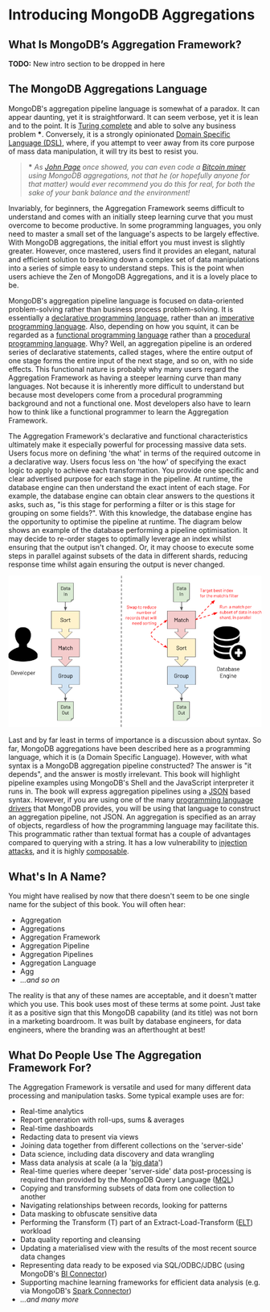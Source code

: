 # Introducing MongoDB Aggregations

## What Is MongoDB’s Aggregation Framework?

**TODO:** New intro section to be dropped in here

## The MongoDB Aggregations Language

MongoDB's aggregation pipeline language is somewhat of a paradox. It can appear daunting, yet it is straightforward. It can seem verbose, yet it is lean and to the point. It is [Turing complete](https://en.wikipedia.org/wiki/Turing_completeness) and able to solve any business problem __*__. Conversely, it is a strongly opinionated [Domain Specific Language (DSL)](https://en.wikipedia.org/wiki/Domain-specific_language), where, if you attempt to veer away from its core purpose of mass data manipulation, it will try its best to resist you.

> __*__ _As [John Page](http://ilearnasigoalong.blogspot.com/) once showed, you can even code a [Bitcoin miner](https://github.com/johnlpage/MongoAggMiner) using MongoDB aggregations, not that he (or hopefully anyone for that matter) would ever recommend you do this for real, for both the sake of your bank balance and the environment!_

Invariably, for beginners, the Aggregation Framework seems difficult to understand and comes with an initially steep learning curve that you must overcome to become productive. In some programming languages, you only need to master a small set of the language's aspects to be largely effective. With MongoDB aggregations, the initial effort you must invest is slightly greater. However, once mastered, users find it provides an elegant, natural and efficient solution to breaking down a complex set of data manipulations into a series of simple easy to understand steps. This is the point when users achieve the Zen of MongoDB Aggregations, and it is a lovely place to be.

MongoDB's aggregation pipeline language is focused on data-oriented problem-solving rather than business process problem-solving. It is essentially a [declarative programming language](https://en.wikipedia.org/wiki/Declarative_programming), rather than an [imperative programming language](https://en.wikipedia.org/wiki/Imperative_programming). Also, depending on how you squint, it can be regarded as a [functional programming language](https://en.wikipedia.org/wiki/Functional_programming) rather than a [procedural programming language](https://en.wikipedia.org/wiki/Procedural_programming). Why? Well, an aggregation pipeline is an ordered series of declarative statements, called stages, where the entire output of one stage forms the entire input of the next stage, and so on, with no side effects. This functional nature is probably why many users regard the Aggregation Framework as having a steeper learning curve than many languages. Not because it is inherently more difficult to understand but because most developers come from a procedural programming background and not a functional one. Most developers also have to learn how to think like a functional programmer to learn the Aggregation Framework.

The Aggregation Framework's declarative and functional characteristics ultimately make it especially powerful for processing massive data sets. Users focus more on defining 'the what' in terms of the required outcome in a declarative way. Users focus less on 'the how' of specifying the exact logic to apply to achieve each transformation. You provide one specific and clear advertised purpose for each stage in the pipeline. At runtime, the database engine can then understand the exact intent of each stage. For example, the database engine can obtain clear answers to the questions it asks, such as, "is this stage for performing a filter or is this stage for grouping on some fields?". With this knowledge, the database engine has the opportunity to optimise the pipeline at runtime. The diagram below shows an example of the database performing a pipeline optimisation. It may decide to re-order stages to optimally leverage an index whilst ensuring that the output isn't changed. Or, it may choose to execute some steps in parallel against subsets of the data in different shards, reducing response time whilst again ensuring the output is never changed.

![MongoDB Aggregation Framework developer vs database engine optimizations comparison](./pics/optimise.png)

Last and by far least in terms of importance is a discussion about syntax. So far, MongoDB aggregations have been described here as a programming language, which it is (a Domain Specific Language). However, with what syntax is a MongoDB aggregation pipeline constructed? The answer is "it depends", and the answer is mostly irrelevant. This book will highlight pipeline examples using MongoDB's Shell and the JavaScript interpreter it runs in. The book will express aggregation pipelines using a [JSON](https://en.wikipedia.org/wiki/JSON) based syntax. However, if you are using one of the many [programming language drivers](https://docs.mongodb.com/drivers/) that MongoDB provides, you will be using that language to construct an aggregation pipeline, not JSON. An aggregation is specified as an array of objects, regardless of how the programming language may facilitate this. This programmatic rather than textual format has a couple of advantages compared to querying with a string. It has a low vulnerability to [injection attacks](https://en.wikipedia.org/wiki/SQL_injection), and it is highly [composable](https://en.wikipedia.org/wiki/Composability).


## What's In A Name?

You might have realised by now that there doesn't seem to be one single name for the subject of this book. You will often hear:

* Aggregation
* Aggregations
* Aggregation Framework
* Aggregation Pipeline
* Aggregation Pipelines
* Aggregation Language
* Agg
* _...and so on_

The reality is that any of these names are acceptable, and it doesn't matter which you use. This book uses most of these terms at some point. Just take it as a positive sign that this MongoDB capability (and its title) was not born in a marketing boardroom. It was built by database engineers, for data engineers, where the branding was an afterthought at best!


## What Do People Use The Aggregation Framework For?

The Aggregation Framework is versatile and used for many different data processing and manipulation tasks. Some typical example uses are for:

* Real-time analytics
* Report generation with roll-ups, sums & averages
* Real-time dashboards
* Redacting data to present via views
* Joining data together from different collections on the 'server-side'
* Data science, including data discovery and data wrangling
* Mass data analysis at scale (a la '[big data](https://en.wikipedia.org/wiki/Big_data)')
* Real-time queries where deeper 'server-side' data post-processing is required than provided by the MongoDB Query Language ([MQL](https://docs.mongodb.com/manual/crud/))
* Copying and transforming subsets of data from one collection to another
* Navigating relationships between records, looking for patterns
* Data masking to obfuscate sensitive data
* Performing the Transform (T) part of an Extract-Load-Transform ([ELT](https://en.wikipedia.org/wiki/Extract,_load,_transform)) workload
* Data quality reporting and cleansing
* Updating a materialised view with the results of the most recent source data changes
* Representing data ready to be exposed via SQL/ODBC/JDBC (using MongoDB's [BI Connector](https://docs.mongodb.com/bi-connector/))
* Supporting machine learning frameworks for efficient data analysis (e.g. via MongoDB's [Spark Connector](https://docs.mongodb.com/spark-connector))
* _...and many more_


